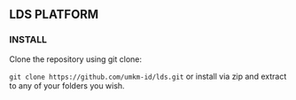 ## LDS PLATFORM

### INSTALL
Clone the repository using git clone: 

`git clone https://github.com/umkm-id/lds.git`
or install via zip and extract to any of your folders you wish.
